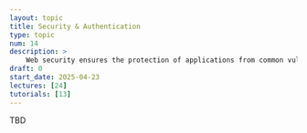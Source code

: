 ```yaml
---
layout: topic
title: Security & Authentication
type: topic
num: 14
description: >
    Web security ensures the protection of applications from common vulnerabilities like XSS, CSRF, and SQL injection. Authentication is the process of verifying user identity so that the application can tailor content and functionality while maintaining data privacy. In this unit, you will learn learn to identify risks and implement best practices such as input validation, secure authentication, and encryption. You will also learn about authentication strategies (e.g., JWT) in order to implement a secure login system.
draft: 0
start_date: 2025-04-23
lectures: [24]
tutorials: [13]
---
```


TBD
